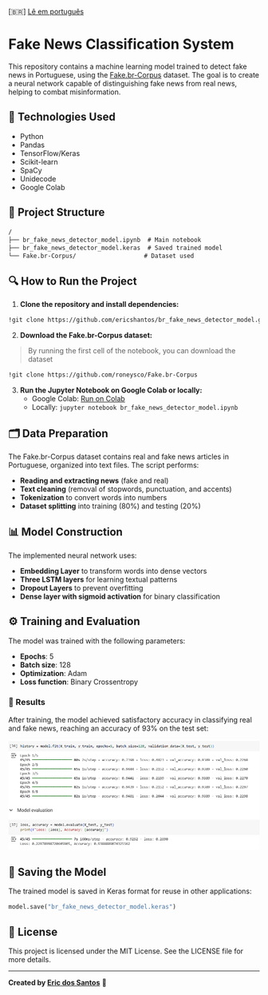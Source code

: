 [🇧🇷] [Lê em português](README-pt.md)

# Fake News Classification System  

This repository contains a machine learning model trained to detect fake news in Portuguese, using the [Fake.br-Corpus](https://github.com/roneysco/Fake.br-Corpus) dataset. The goal is to create a neural network capable of distinguishing fake news from real news, helping to combat misinformation.  

## 📌 Technologies Used  
- Python  
- Pandas  
- TensorFlow/Keras  
- Scikit-learn  
- SpaCy  
- Unidecode  
- Google Colab  

## 📂 Project Structure  
```
/
├── br_fake_news_detector_model.ipynb  # Main notebook
├── br_fake_news_detector_model.keras  # Saved trained model
└── Fake.br-Corpus/                   # Dataset used
```  

## 🔍 How to Run the Project  

1. **Clone the repository and install dependencies:**  
```bash
!git clone https://github.com/ericshantos/br_fake_news_detector_model.git
```  

2. **Download the Fake.br-Corpus dataset:**  

> By running the first cell of the notebook, you can download the dataset  

```bash
!git clone https://github.com/roneysco/Fake.br-Corpus
```  

3. **Run the Jupyter Notebook on Google Colab or locally:**  
   - Google Colab: [Run on Colab](https://colab.research.google.com/github/ericshantos/br_fake_news_detector_model/blob/main/br_fake_news_detector_model.ipynb)  
   - Locally: `jupyter notebook br_fake_news_detector_model.ipynb`  

## 🗂️ Data Preparation  

The Fake.br-Corpus dataset contains real and fake news articles in Portuguese, organized into text files. The script performs:  
- **Reading and extracting news** (fake and real)  
- **Text cleaning** (removal of stopwords, punctuation, and accents)  
- **Tokenization** to convert words into numbers  
- **Dataset splitting** into training (80%) and testing (20%)  

## 📊 Model Construction  

The implemented neural network uses:  
- **Embedding Layer** to transform words into dense vectors  
- **Three LSTM layers** for learning textual patterns  
- **Dropout Layers** to prevent overfitting  
- **Dense layer with sigmoid activation** for binary classification  

## ⚙️ Training and Evaluation  

The model was trained with the following parameters:  
- **Epochs**: 5  
- **Batch size**: 128  
- **Optimization**: Adam  
- **Loss function**: Binary Crossentropy  

### 🎯 Results  
After training, the model achieved satisfactory accuracy in classifying real and fake news, reaching an accuracy of 93% on the test set:  

![](./assets/result.png)  

## 💾 Saving the Model  
The trained model is saved in Keras format for reuse in other applications:  
```python
model.save("br_fake_news_detector_model.keras")
```  

## 📜 License  

This project is licensed under the MIT License. See the LICENSE file for more details.  

---  
**Created by [Eric dos Santos](https://github.com/ericshantos)** 🚀  
